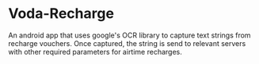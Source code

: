 # Voda-Recharge
An android app that uses google's OCR library to capture text strings from recharge vouchers. Once captured, the string is send to relevant servers with other required parameters for airtime recharges.
